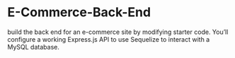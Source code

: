 # E-Commerce-Back-End
build the back end for an e-commerce site by modifying starter code. You’ll configure a working Express.js API to use Sequelize to interact with a MySQL database.
